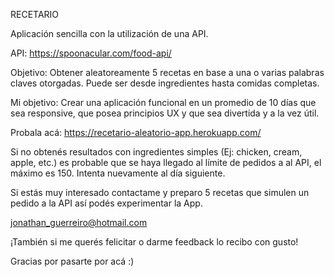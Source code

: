 RECETARIO

Aplicación sencilla con la utilización de una API.

API: https://spoonacular.com/food-api/

Objetivo: Obtener aleatoreamente 5 recetas en base a una o varias palabras claves otorgadas.
Puede ser desde ingredientes hasta comidas completas. 

Mi objetivo: Crear una aplicación funcional en un promedio de 10 días que sea responsive, 
que posea principios UX y que sea divertida y a la vez útil.

Probala acá: https://recetario-aleatorio-app.herokuapp.com/

Si no obtenés resultados con ingredientes simples (Ej: chicken, cream, apple, etc.) es probable que se haya llegado al límite
de pedidos a al API, el máximo es 150. Intenta nuevamente al día siguiente.

Si estás muy interesado contactame y preparo 5 recetas que simulen un pedido a la API así podés experimentar la App.

jonathan_guerreiro@hotmail.com

¡También si me querés felicitar o darme feedback lo recibo con gusto!

Gracias por pasarte por acá  :)
